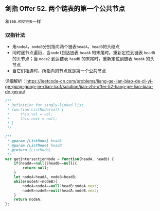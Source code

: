## 剑指 Offer 52. 两个链表的第一个公共节点

和`160.相交链表`一样

### 双指针法

* 用`nodeA`，`nodeB`分别指向两个链表`headA`，`headB`的头结点
* 同时逐节点遍历，当`node1`到达链表 `headA` 的末尾时，重新定位到链表 `headB` 的头节点；当 `node2` 到达链表 `headB` 的末尾时，重新定位到链表 `headA` 的头节点
* 当它们相遇时，所指向的节点就是第一个公共节点

详细解析：<https://leetcode-cn.com/problems/liang-ge-lian-biao-de-di-yi-ge-gong-gong-jie-dian-lcof/solution/jian-zhi-offer-52-liang-ge-lian-biao-de-gcruu/>

```javascript
/**
 * Definition for singly-linked list.
 * function ListNode(val) {
 *     this.val = val;
 *     this.next = null;
 * }
 */

/**
 * @param {ListNode} headA
 * @param {ListNode} headB
 * @return {ListNode}
 */
var getIntersectionNode = function(headA, headB) {
    if(headA==null||headB==null){
        return null;
    }
    let nodeA=headA, nodeB=headB;
    while(nodeA!=nodeB){
        nodeA=nodeA==null?headB:nodeA.next;
        nodeB=nodeB==null?headA:nodeB.next;
    }
    return nodeA; 
};
```